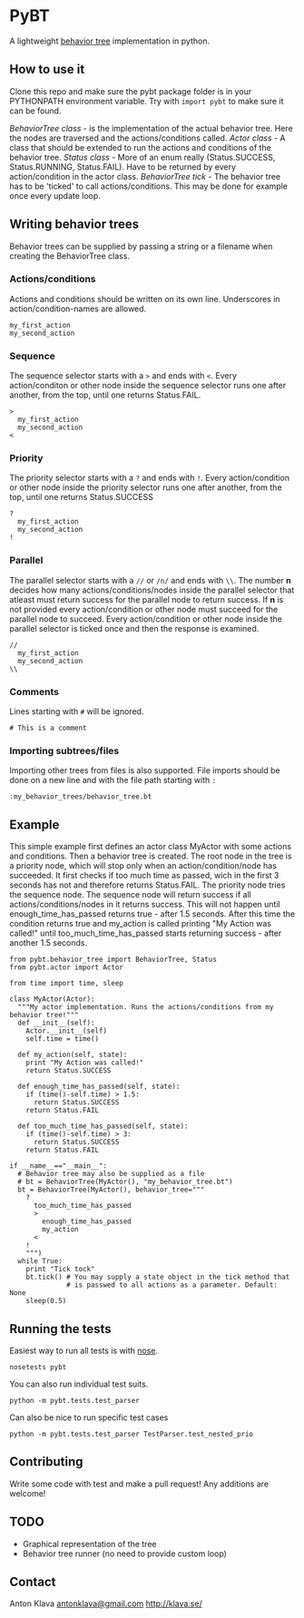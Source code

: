 # PyBT
A lightweight [behavior tree](http://www.altdevblogaday.com/2011/02/24/introduction-to-behavior-trees/) implementation in python.

## How to use it
Clone this repo and make sure the pybt package folder is in your PYTHONPATH environment variable. Try with `import pybt` to make sure it can be found.

*BehaviorTree class* - is the implementation of the actual behavior tree. Here the nodes
are traversed and the actions/conditions called.
*Actor class* - A class that should be extended to run the actions and conditions of the behavior tree.
*Status class* - More of an enum really (Status.SUCCESS, Status.RUNNING, Status.FAIL). Have to be returned by every action/condition in the actor class.
*BehaviorTree tick* - The behavior tree has to be 'ticked' to call actions/conditions. This may be done for example once every update loop.

## Writing behavior trees
Behavior trees can be supplied by passing a string or a filename when creating the BehaviorTree class.

### Actions/conditions
Actions and conditions should be written on its own line. Underscores in action/condition-names are allowed.

    my_first_action
    my_second_action

### Sequence
The sequence selector starts with a `>` and ends with `<`. Every action/conditon or other node inside the sequence selector runs one after another, from the top, until one returns Status.FAIL.

    >
      my_first_action
      my_second_action
    <

### Priority
The priority selector starts with a `?` and ends with `!`. Every action/condition or other node inside the priority selector runs one after another, from the top, until one returns Status.SUCCESS

    ?
      my_first_action
      my_second_action
    !

### Parallel
The parallel selector starts with a `//` or `/n/` and ends with `\\`. The number **n** decides how many actions/conditions/nodes inside the parallel selector that atleast must return success for the parallel node to return success. If **n** is not provided every action/condition or other node must succeed for the parallel node to succeed. Every action/condition or other node inside the parallel selector is ticked once and then the response is examined.

    //
      my_first_action
      my_second_action
    \\

### Comments
Lines starting with `#` will be ignored.

    # This is a comment

### Importing subtrees/files
Importing other trees from files is also supported. File imports should be done on a new line and with the file path starting with `:`

    :my_behavior_trees/behavior_tree.bt

## Example
This simple example first defines an actor class MyActor with some actions and conditions. Then a behavior tree is created. The root node in the tree is a priority node, which will stop only when an action/condition/node has succeeded. It first checks if too much time as passed, wich in the first 3 seconds has not and therefore returns Status.FAIL. The priority node tries the sequence node. The sequence node will return success if all actions/conditions/nodes in it returns success. This will not happen until enough_time_has_passed returns true - after 1.5 seconds. After this time the condition returns true and my_action is called printing "My Action was called!" until too_much_time_has_passed starts returning success - after another 1.5 seconds.

    from pybt.behavior_tree import BehaviorTree, Status
    from pybt.actor import Actor

    from time import time, sleep

    class MyActor(Actor):
      """My actor implementation. Runs the actions/conditions from my behavior tree!"""
      def __init__(self):
        Actor.__init__(self)
        self.time = time()

      def my_action(self, state):
        print "My Action was called!"
        return Status.SUCCESS

      def enough_time_has_passed(self, state):
        if (time()-self.time) > 1.5:
          return Status.SUCCESS
        return Status.FAIL

      def too_much_time_has_passed(self, state):
        if (time()-self.time) > 3:
          return Status.SUCCESS
        return Status.FAIL

    if __name__=="__main__":
      # Behavior tree may also be supplied as a file
      # bt = BehaviorTree(MyActor(), "my_behavior_tree.bt")
      bt = BehaviorTree(MyActor(), behavior_tree="""
        ?
          too_much_time_has_passed
          >
            enough_time_has_passed
            my_action
          <
        !
        """)
      while True:
        print "Tick tock"
        bt.tick() # You may supply a state object in the tick method that
                  # is passwed to all actions as a parameter. Default: None
        sleep(0.5)

## Running the tests
Easiest way to run all tests is with [nose](https://nose.readthedocs.org/en/latest/).

    nosetests pybt

You can also run individual test suits.

    python -m pybt.tests.test_parser

Can also be nice to run specific test cases

    python -m pybt.tests.test_parser TestParser.test_nested_prio

## Contributing
Write some code with test and make a pull request! Any additions are welcome!

## TODO
- Graphical representation of the tree
- Behavior tree runner (no need to provide custom loop)

## Contact
Anton Klava
antonklava@gmail.com
http://klava.se/


